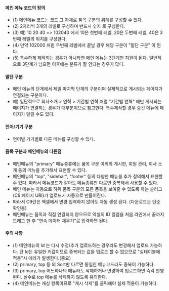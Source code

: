 #### 메인 메뉴 코드의 정의

- (1) 메인메뉴 코드는 코드 그 자체로 품목 구분의 위계를 구성할 수 있다.
- (2) 2자리씩 3개의 레벨로 구성하며 반드시 숫자 로 구성한다. 
- (3) 예) 10 20 40 => 102040 에서 10은 첫번째 레벨, 20은 두변째 레벨, 40은 3번째 레벨의 위치를 구성한다.
- (4) 만약 102000 처럼 두번째 레벨에서 끝날 경우 해당 구분이 "말단 구분" 이 된다. 
- (5) 특수하게 제작되는 경우가 아니라면 메인 메뉴는 3단계만 지원이 된다. 일반적으로 3단계가 넘으면 이후에는 분류가 잘 안되는 경우가 많다.

#### 말단 구분
- 메인 메뉴의 단계에서 제일 마지막 단계의 구분이며 실제적으로 게시되는 페이지가 연결되는 구분이다. 
- 예) 일단적으로 회사소개 > 연혁 > 기간별 연혁 처럼  "기간별 연혁" 에만 게시되는 페이지가 연결되는 경우가 대부분이므로 참고한다. 특수제작할 경우 중간 메뉴에 페이지가 달릴 수도 있다.

#### 언어/기기 구분
- 언어별 기기별로 다른 메뉴를 구성할 수 있다.

#### 품목 구분과 메인메뉴의 다른점
- 메인메뉴의 "primary" 메뉴종류에는 품목 구분 이외의 게시판, 회원 관리, 회사 소개 등의 메뉴을 추가해서 표현할 수 있다.
- 메인메뉴의 "top", "sidebar", "footer" 등의 다양한 메뉴를 추가 정의해서 표현할 수 있다. 따라서 메뉴코드가 같아도 메뉴종류만 다르면 중복해서 사용할 수 있다.
- 메인 메뉴는 자동으로 하위 품목 구분의 모든 품목을 보여줄 수 있도록 하는 슬러그(C9:페이지 URI)가 업로드시 자동으로 만들어진다.
- 따라서 C9란은 엑셀에서 변경 입력하지 않아도 자동 생성 된다. (다운로드는 단순 확인용)
- 메인메뉴는 품목과 직접 연결되지 않으므로 엑셀의 ID 컬럼을 처음 라인에서 끝까지 드래그 한 후 "연속 데이터 채우기"로 입력하면 된다.

#### 주의 사항
- (1) 메인메뉴의 Id 는 다시 수정/추가 업로드하는 경우라도 변경해서 업로드 가능하다. 단 Id는 유일한 키값이므로 중복되는 값을 업로드 할 수 없으므로 "실테이블에 적용"시 에러가 발생한다.(중요)
- (2) primary, top 등 의 Sort만 다르면 동일한 메뉴코드라도 중복이 가능하다.
- (3) primary, top 어느하나의 메뉴라도 삭제하거나 변경하여 업로드하면 즉각 반영된다. 실수로 top 메뉴를 삭제하지 않도록 유의한다.
- (4) 메인메뉴는 캐싱 항목이므로 "캐시 삭제"를 클릭해야 실제 적용이 가능하다.
